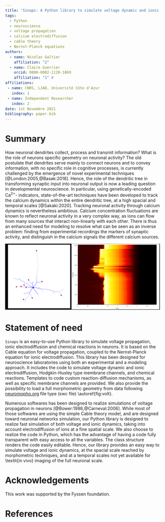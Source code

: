 ```yaml
---
title: 'Sinaps: A Python library to simulate voltage dynamic and ionic electrodiffusion in neurons'
tags:
  - Python
  - neuroscience
  - voltage propagation
  - calcium electrodiffusion
  - cable theory
  - Nernst-Planck equations
authors:
  - name: Nicolas Galtier
    affiliation: "2"
  - name: Claire Guerrier
    orcid: 0000-0002-1128-1069 
    affiliation: "1" #
affiliations:
 - name: CNRS, LJAD, Université Côte d'Azur
   index: 1
 - name: Independent Researcher
   index: 2
date: 1st Novembre 2021
bibliography: paper.bib
---
```


# Summary

How neuronal dendrites collect, process and transmit information? What is the role of neurons
specific geometry on neuronal activity? The old postulate that dendrites serve mainly to connect
neurons and to convey information, with no specific role in cognitive processes, is currently
challenged by the emergence of novel experimental techniques [@London:2005,@Basak:2018]. Hence, the
role of the dendritic tree in transforming synaptic input into neuronal output is now a leading
question in developmental neuroscience. In particular, using genetically-encoded Ca$^{2+}$-
indicators, state-of-the-art techniques have been developed to track the calcium dynamics within
the entire dendritic tree, at a high spacial and temporal scales [@Sakaki:2020]. Tracking neuronal
activity through calcium dynamics is nevertheless ambitious. Calcium concentration fluctuations
are known to reflect neuronal activity in a very complex way, as ions can flow from many sources
that interact non-linearly with each other. There is thus an enhanced need for modeling to
resolve what can be seen as an inverse problem: finding from experimental recordings the markers
of synaptic activity, and distinguish in the calcium signals the different calcium sources. 

![Left: a neuron complete geometry created using `Sinaps`. Right: Voltage propagation in a dendritic tree.\label{fig:volt}](Fig.png)

# Statement of need

`Sinaps` is an easy-to-use Python library to simulate voltage propagation, ionic electrodiffusion and chemical reactions in neurons. It is based on the Cable equation for voltage propagation, coupled to the Nernst-Planck equation for ionic electrodiffusion. This library has been designed for neuroscience laboratories using both an experimental and a modeling approach. It includes the code to simulate voltage dynamic and ionic electrodiffusion, Hodgkin-Huxley type membrane channels, and chemical reactions. Templates to code custom reaction-diffusion mechanisms, as well as specific membrane channels are provided. We also provide the possibility to load a full morphometric geometry from data following [neuromopho.org](http://neuromorpho.org/) file type (swc file) \autoref{fig:volt}.

Numerous softwares has been designed to realize simulations of voltage propagation in neurons [@Bower:1998,@Carneval:2006]. While most of those softwares are using the simple Cable theory model, and are designed toward neuronal networks simulation, our Python library is designed to realize fast simulation of both voltage and ionic dynamics, taking into account electrodiffusion of ions at a fine spatial scale. We also choose to realize the code in Python, which has the advantage of having a code fully transparent with easy access to all the variables. The class structure renders the code easily editable. Hence, our library provides an easy way to simulate voltage and ionic dynamics, at the spacial scale reached by morphometric techniques, and at a temporal scales not yet available for \textit{in vivo} imaging of the full neuronal scale.

# Acknowledgements

This work was supported by the Fyssen foundation.

# References
